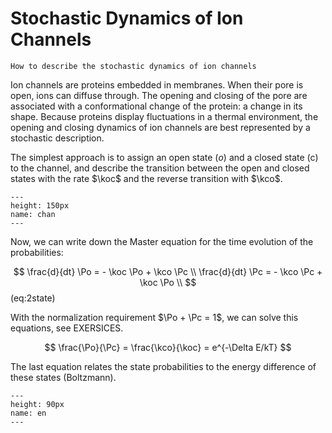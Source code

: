 # Stochastic Dynamics of Ion Channels

```{admonition} You will learn
How to describe the stochastic dynamics of ion channels
```
Ion channels are proteins embedded in membranes. When their pore is open, ions can diffuse through. The opening and closing of the pore are associated with a conformational change of the protein: a change in its shape. Because proteins display fluctuations in a thermal environment, the opening and closing dynamics of ion channels are best represented by a stochastic description.

The simplest approach is to assign an open state $(o)$ and a closed state (c) to the channel, and describe the transition between the open and closed states with the rate $\koc$ and the reverse transition with $\kco$.

```{figure} channel.png
---
height: 150px
name: chan
---
```

Now, we can write down the Master equation for the time evolution of the probabilities:

$$
\frac{d}{dt} \Po = - \koc \Po + \kco \Pc \\
\frac{d}{dt} \Pc = - \kco \Pc + \koc \Po \\
$$ (eq:2state)

With the normalization requirement $\Po + \Pc = 1$, we can solve this equations, see EXERSICES.

$$
\frac{\Po}{\Pc} = \frac{\kco}{\koc} = e^{-\Delta E/kT}
$$

The last equation relates the state probabilities to the energy difference of these states (Boltzmann).

```{figure} energy.png
---
height: 90px
name: en
---
```